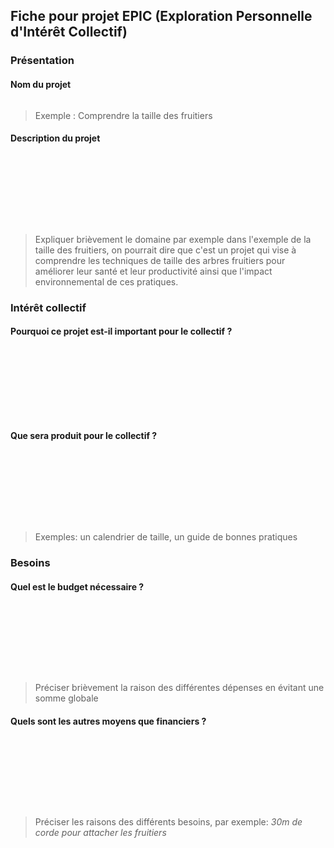 ## Fiche pour projet EPIC (Exploration Personnelle d'Intérêt Collectif)

### Présentation

#### Nom du projet

```

```

> Exemple : Comprendre la taille des fruitiers

#### Description du projet

```









```

> Expliquer brièvement le domaine par exemple dans l'exemple de la taille des fruitiers, on pourrait dire que c'est un projet qui vise à comprendre les techniques de taille des arbres fruitiers pour améliorer leur santé et leur productivité ainsi que l'impact environnemental de ces pratiques.

### Intérêt collectif

#### Pourquoi ce projet est-il important pour le collectif ?

```









```

#### Que sera produit pour le collectif ?

```









```

> Exemples: un calendrier de taille, un guide de bonnes pratiques

### Besoins

#### Quel est le budget nécessaire ?

```









```

> Préciser brièvement la raison des différentes dépenses en évitant une somme globale

#### Quels sont les autres moyens que financiers ?

```









```

> Préciser les raisons des différents besoins, par exemple: *30m de corde pour attacher les fruitiers*